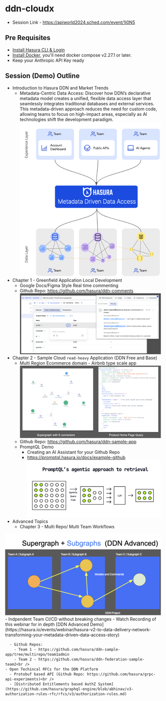 # ddn-cloudx

- Session Link - https://apiworld2024.sched.com/event/1i0N5

## Pre Requisites

- [Install Hasura CLI & Login](https://hasura.io/docs/3.0/cli/installation)
- [Install Docker](https://docs.docker.com/engine/install/), you'll need docker compose v2.27.1 or later.
- Keep your Anthropic API Key ready

## Session (Demo) Outline

  - Introduction to Hasura DDN and Market Trends
    - Metadata-Centric Data Access: Discover how DDN’s declarative metadata model creates a unified, flexible data access layer that seamlessly integrates traditional databases and external services. This metadata-driven approach reduces the need for custom code, allowing teams to focus on high-impact areas, especially as AI technologies shift the development paradigm.<br />
![alt text](images/ddn.png)<br />
  - Chapter 1 - Greenfield Application Local Development
    - Google Docs/Figma Style Real time commenting 
    - Github Repo: https://github.com/hasura/ddn-comments <br />
![alt text](images/commentsdemo.png)<br />
  - Chapter 2 - Sample Cloud `read-heavy` Application (DDN Free and Base)
    - Multi Region Ecommerce domain - Airbnb type scale app<br />
![alt text](images/Sampleapp.png)<br />
    - Github Repo: https://github.com/hasura/ddn-sample-app
    - PromptQL Demo
      - Creating an AI Assistant for your Github Repo
      - https://promptql.hasura.io/docs/example-github<br />
![alt text](images/promptql3.png)<br />
  - Advanced Topics
    - Chapter 3 - Multi Repo/ Multi Team Workflows <br />
<img src="images/ddnadv1.png" alt="" width="600"/>
      - Indpendent Team CI/CD without breaking changes
        - Watch Recording of this webinar for in depth [DDN Advanced Demo](https://hasura.io/events/webinar/hasura-v2-to-data-delivery-network-transforming-your-metadata-driven-data-access-story)<br />
        
      - Github Repos:
        - Team 1 - https://github.com/hasura/ddn-sample-app/tree/multirepo/team1admin 
        - Team 2 - https://github.com/hasura/ddn-federation-sample-team2<br />
    - Open Techincal RFCs for the DDN Platform
      - Protobuf based API (Github Repo: https://github.com/hasura/grpc-api-experiments)<br />
      - [Distributed Entitlements based AuthZ System](https://github.com/hasura/graphql-engine/blob/abhinav/v3-authorization-rules-rfc/rfcs/v3/authorization-rules.md)

